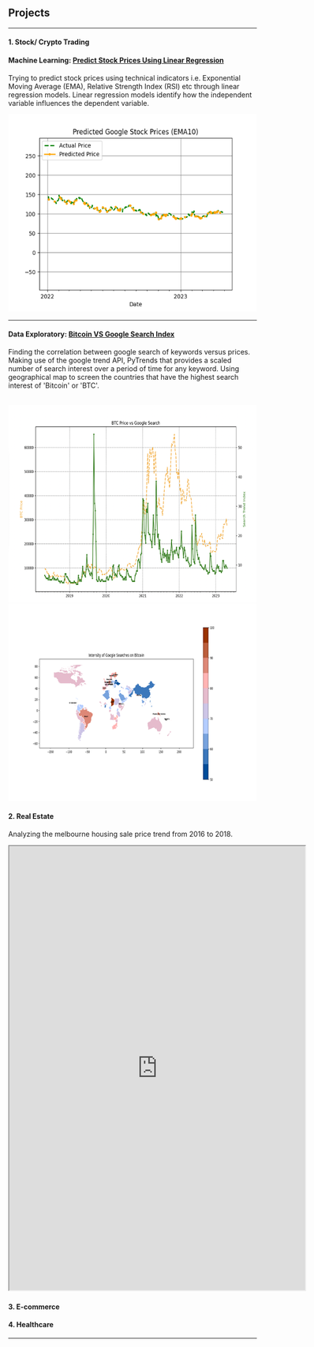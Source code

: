 ## Projects

---


#### 1. Stock/ Crypto Trading
#### Machine Learning: [Predict Stock Prices Using Linear Regression](https://github.com/samanthapua/ml_linear_regression)
Trying to predict stock prices using technical indicators i.e. Exponential Moving Average (EMA), Relative Strength Index (RSI) etc through linear regression models. Linear regression models identify how the independent variable influences the dependent variable.

<img src="https://github.com/samanthapua/ml_linear_regression/blob/master/googl_predict.png?raw=true" width="600" height="400"/>

---

#### Data Exploratory: [Bitcoin VS Google Search Index](https://github.com/samanthapua/google_search)
Finding the correlation between google search of keywords versus prices. Making use of the google trend API, PyTrends that provides a scaled number of search interest over a period of time for any keyword. Using geographical map to screen the countries that have the highest search interest of 'Bitcoin' or 'BTC'.

<br>
<img src="https://github.com/samanthapua/google_search/blob/master/btcprice_search_trend.png?raw=true" width="600" height="400" />
<img src="https://github.com/samanthapua/google_search/blob/master/bitcoin_search_map.png?raw=true" width="600" height="400" />

#### 2. Real Estate

Analyzing the melbourne housing sale price trend from 2016 to 2018.
<iframe src="https://public.tableau.com/views/RealEstate_Melbourne/ByRegion?:showVizHome=no&:embed=true"
 width="600" height="900"></iframe>



#### 3. E-commerce





#### 4. Healthcare

---


